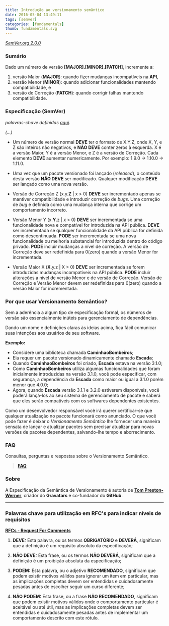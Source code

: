 ```yaml
---
title: Introdução ao versionamento semântico
date: 2016-05-04 13:49:11
tags: [semver]
categories: [fundamentals]
thumb: fundamentals.svg
---
```


[*SemVer.org 2.0.0*](http://semver.org/)

### Sumário

Dado um número de versão **[MAJOR].[MINOR].[PATCH]**, incremente a:

1. versão Maior (**MAJOR**): quando fizer mudanças incompatíveis na **API**,
2. versão Menor (**MINOR**): quando adicionar funcionalidades mantendo compatibilidade, e
3. versão de Correção (**PATCH**): quando corrigir falhas mantendo compatibilidade.

### Especificação (SemVer)

*palavras-chave definidas [aqui](#Palavras-chave-para-utilizacao-em-RFC’s-para-indicar-niveis-de-requisitos).*

*(...)*

* Um número de versão normal **DEVE** ter o formato de X.Y.Z, onde X, Y, e Z são inteiros não negativos, e **NÃO DEVE** conter zeros à esquerda. X é a versão Maior, Y é a versão Menor, e Z é a versão de Correção. Cada elemento **DEVE** aumentar numericamente. Por exemplo: 1.9.0 -> 1.10.0 -> 1.11.0.

* Uma vez que um pacote versionado foi lançado (*released*), o conteúdo desta versão **NÃO DEVE** ser modificado. Qualquer modificação **DEVE** ser lançado como uma nova versão.

* Versão de Correção Z (x.y.**Z** | x > 0) **DEVE** ser incrementado apenas se mantiver compatibilidade e introduzir correção de *bugs*. Uma correção de *bug* é definida como uma mudança interna que corrige um comportamento incorreto.

* Versão Menor Y (x.**Y**.z | x > 0) **DEVE** ser incrementada se uma funcionalidade nova e compatível for introduzida na API pública. **DEVE** ser incrementada se qualquer funcionalidade da API pública for definida como descontinuada. **PODE** ser incrementada se uma nova funcionalidade ou melhoria substancial for introduzida dentro do código privado. **PODE** incluir mudanças a nível de correção. A versão de Correção deve ser redefinida para 0(zero) quando a versão Menor for incrementada.

* Versão Maior X (**X**.y.z | X > 0) **DEVE** ser incrementada se forem introduzidas mudanças incompatíveis na API pública. **PODE** incluir alterações a nível de versão Menor e de versão de Correção. Versão de Correção e Versão Menor devem ser redefinidas para 0(zero) quando a versão Maior for incrementada.

### Por que usar Versionamento Semântico?

Sem a aderência a algum tipo de especificação formal, os números de versão são essencialmente inúteis para gerenciamento de dependências.

Dando um nome e definições claras às ideias acima, fica fácil comunicar suas intenções aos usuários de seu software.

**Exemplo:**

* Considere uma biblioteca chamada **CaminhaoBombeiros**;
* Ela requer um pacote versionado dinamicamente chamado **Escada**;
* Quando **CaminhaoBombeiros** foi criado, **Escada** estava na versão 3.1.0;
* Como **CaminhaoBombeiros** utiliza algumas funcionalidades que foram inicialmente introduzidas na versão 3.1.0, você pode especificar, com segurança, a dependência da **Escada** como maior ou igual a 3.1.0 porém menor que 4.0.0;
* Agora, quando **Escada** versão 3.1.1 e 3.2.0 estiverem disponíveis, você poderá lançá-los ao seu sistema de gerenciamento de pacote e saberá que eles serão compatíveis com os softwares dependentes existentes.

Como um desenvolvedor responsável você irá querer certificar-se que qualquer atualização no pacote funcionará como anunciado. O que você pode fazer é deixar o
*Versionamento Semântico* lhe fornecer uma maneira sensata de lançar e atualizar pacotes sem precisar atualizar para novas versões de pacotes dependentes, salvando-lhe tempo e aborrecimento.

### FAQ

Consultas, perguntas e respostas sobre o Versionamento Semântico.

> [**FAQ**](http://semver.org/#faq)

### Sobre

A Especificação da Semântica de Versionamento é autoria de [**Tom Preston-Werner**](http://tom.preston-werner.com/), criador do **Gravatars** e co-fundador do **GitHub**.

---

### Palavras chave para utilização em RFC's para indicar níveis de requisitos

[**RFCs - Request For Comments**](https://en.wikipedia.org/wiki/Request_for_Comments)

1. **DEVE:** Esta palavra, ou os termos **OBRIGATÓRIO** e **DEVERÁ**, significam que a definição é um requisito absoluto da especificação;

2. **NÃO DEVE:** Esta frase, ou os termos **NÃO DEVERÁ**, significam que a definição é um proibição absoluta da especificação;

3. **PODEM:** Esta palavra, ou o adjetivo **RECOMENDADO**, significam que podem existir motivos válidos para ignorar um item em particular, mas as implicações completas devem ser entendidas e cuidadosamente pesadas antes de escolher seguir um curso diferente;

4. **NÃO PODEM:** Esta frase, ou a frase **NÃO RECOMENDADO**, significam que podem existir motivos válidos onde o comportamento particular é aceitável ou até útil, mas as implicações completas devem ser entendidas e cuidadosamente pesadas antes de implementar um comportamento descrito com este rótulo.
